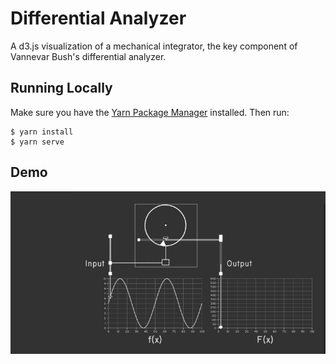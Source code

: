 # Differential Analyzer
A d3.js visualization of a mechanical integrator, the key component of Vannevar
Bush's differential analyzer.

## Running Locally
Make sure you have the [Yarn Package Manager](https://yarnpkg.com/) installed.
Then run:
```
$ yarn install
$ yarn serve
```

## Demo
![](demo.gif)

